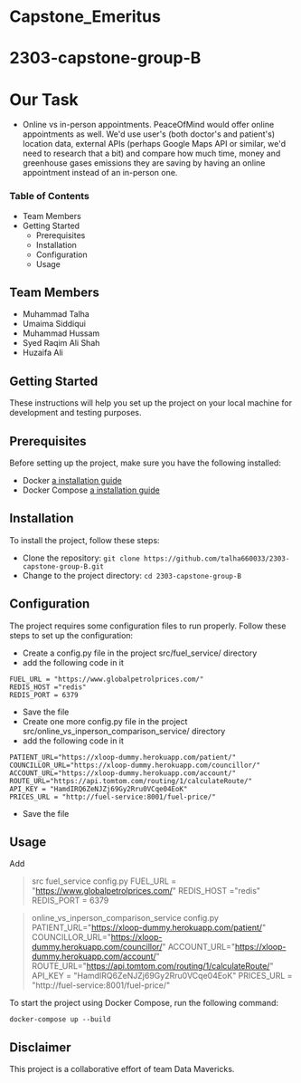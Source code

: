 # Capstone_Emeritus
# 2303-capstone-group-B
# Our Task
- Online vs in-person appointments. PeaceOfMind would offer online appointments as
well. We'd use user's (both doctor's and patient's) location data, external APIs
(perhaps Google Maps API or similar, we'd need to research that a bit) and compare
how much time, money and greenhouse gases emissions they are saving by having
an online appointment instead of an in-person one.

### Table of Contents
- Team Members
- Getting Started
    - Prerequisites
    - Installation
    - Configuration
    - Usage

## Team Members
- Muhammad Talha
- Umaima Siddiqui
- Muhammad Hussam
- Syed Raqim Ali Shah
- Huzaifa Ali

## Getting Started
These instructions will help you set up the project on your local machine for development and testing purposes.

## Prerequisites
Before setting up the project, make sure you have the following installed:

- Docker [a installation guide](https://docs.docker.com/get-docker/)
- Docker Compose [a installation guide](https://docs.docker.com/compose/install/)

## Installation
To install the project, follow these steps:
- Clone the repository: `git clone https://github.com/talha660033/2303-capstone-group-B.git`
- Change to the project directory: `cd 2303-capstone-group-B`

## Configuration
The project requires some configuration files to run properly. Follow these steps to set up the configuration:
- Create a config.py file in the project src/fuel_service/ directory
- add the following code in it
```
FUEL_URL = "https://www.globalpetrolprices.com/"
REDIS_HOST ="redis"
REDIS_PORT = 6379

```
- Save the file
- Create one more config.py file in the project src/online_vs_inperson_comparison_service/ directory
- add the following code in it
```
PATIENT_URL="https://xloop-dummy.herokuapp.com/patient/"
COUNCILLOR_URL="https://xloop-dummy.herokuapp.com/councillor/"
ACCOUNT_URL="https://xloop-dummy.herokuapp.com/account/"
ROUTE_URL="https://api.tomtom.com/routing/1/calculateRoute/"
API_KEY = "HamdIRQ6ZeNJZj69Gy2Rru0VCqe04EoK"
PRICES_URL = "http://fuel-service:8001/fuel-price/"

```
- Save the file

## Usage

Add 

>src
 >fuel_service
  >config.py
  		FUEL_URL = "https://www.globalpetrolprices.com/"
		REDIS_HOST ="redis"
		REDIS_PORT = 6379
		
 >online_vs_inperson_comparison_service
  >config.py
   		PATIENT_URL="https://xloop-dummy.herokuapp.com/patient/"
		COUNCILLOR_URL="https://xloop-dummy.herokuapp.com/councillor/"
		ACCOUNT_URL="https://xloop-dummy.herokuapp.com/account/"
		ROUTE_URL="https://api.tomtom.com/routing/1/calculateRoute/"
		API_KEY = "HamdIRQ6ZeNJZj69Gy2Rru0VCqe04EoK"
		PRICES_URL = "http://fuel-service:8001/fuel-price/"



To start the project using Docker Compose, run the following command:

` docker-compose up --build `

## Disclaimer
This project is a collaborative effort of team Data Mavericks.
